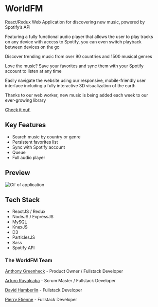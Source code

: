 # WorldFM

React/Redux Web Application for discovering new music, powered by Spotify’s API

Featuring a fully functional audio player that allows the user to play tracks on any device with access to Spotify, you can even switch playback between devices on the go

Discover trending music from over 90 countries and 1500 musical genres

Love the music? Save your favorites and sync them with your Spotify account to listen at any time

Easily navigate the website using our responsive, mobile-friendly user interface including a fully interactive 3D visualization of the earth

Thanks to our web worker, new music is being added each week to our ever-growing library

[Check it out!](http://worldfm.herokuapp.com/)

## Key Features
- Search music by country or genre
- Persistent favorites list
- Sync with Spotify account
- Queue
- Full audio player

## Preview
![Gif of application](src/public/assets/WorldFM.gif)

## Tech Stack
- ReactJS / Redux
- NodeJS / ExpressJS
- MySQL
- KnexJS
- D3
- ParticlesJS
- Sass
- Spotify API

### The WorldFM Team
[Anthony Greenheck](https://github.com/anthonyemg) - Product Owner / Fullstack Developer

[Arturo Ruvalcaba](https://github.com/aruvham) - Scrum Master / Fullstack Developer

[David Hamberlin](https://github.com/dhamberlin) - Fullstack Developer

[Pierry Etienne](https://github.com/petienne1) - Fullstack Developer
